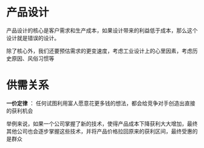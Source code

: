 # 产品设计
产品设计的核心是客户需求和生产成本，如果设计带来的利益低于成本，那么这个设计就是错误的设计。

除了核心外，我们还要预估需求的更变速度，考虑工业设计上的心里因素，考虑历史原因、风俗习惯等

# 供需关系
**一价定律** ： 任何试图利用富人愿意花更多钱的想法，都会给竞争对手创造出直接的获利机会

举例来说，如果一个公司掌握了新的技术，使得产品成本下降获利大大增加，最终其他公司也会逐步掌握这些技术，并将产品价格拉回原来的获利区间，最终受惠的是群众